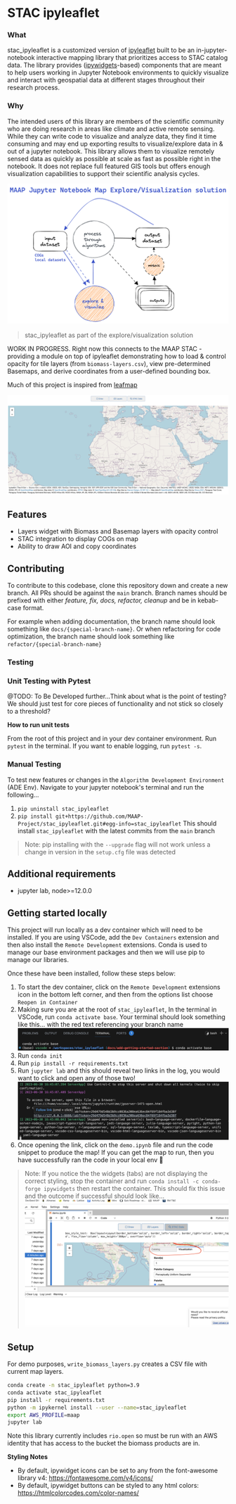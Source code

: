 # STAC ipyleaflet

### What
stac_ipyleaflet is a customized version of [ipyleaflet](https://ipyleaflet.readthedocs.io/en/latest/) built to be an in-jupyter-notebook interactive mapping library that prioritizes access to STAC catalog data. The library provides ([ipywidgets](https://ipywidgets.readthedocs.io/en/stable/)-based) components that are meant to help users working in Jupyter Notebook environments to quickly visualize and interact with geospatial data at different stages throughout their research process.

### Why
The intended users of this library are members of the scientific community who are doing research in areas like climate and active remote sensing. While they can write code to visualize and analyze data, they find it time consuming and may end up exporting results to visualize/explore data in & out of a jupyter notebook. This library allows them to visualize remotely sensed data as quickly as possible at scale as fast as possible right in the notebook. It does not replace full featured GIS tools but offers enough visualization capabilities to support their scientific analysis cycles.

![stac_ipyleaflet as part of the explore/visualization solution](/public/images/about-map-visualization-solution.png)
> stac_ipyleaflet as part of the explore/visualization solution

WORK IN PROGRESS. Right now this connects to the MAAP STAC - providing a module on top of ipyleaflet demonstrating how to load & control opacity for tile layers (from `biomass-layers.csv`), view pre-determined Basemaps, and derive coordinates from a user-defined bounding box.

Much of this project is inspired from [leafmap](https://leafmap.org/)

![Jupyter Lab ScreenShot](/public/images/jlab-screenshot.png)

## Features
* Layers widget with Biomass and Basemap layers with opacity control
* STAC integration to display COGs on map
* Ability to draw AOI and copy coordinates

## Contributing
To contribute to this codebase, clone this repository down and create a new branch. All PRs should be against the `main` branch. Branch names should be prefixed with either *feature, fix, docs, refactor, cleanup* and be in kebab-case format.

For example when adding documentation, the branch name should look something like `docs/{special-branch-name}`. Or when refactoring for code optimization, the branch name should look something like `refactor/{special-branch-name}`

### Testing
### Unit Testing with Pytest
@TODO: To Be Developed further...Think about what is the point of testing? We should just test for core pieces of functionality and not stick so closely to a threshold?

**How to run unit tests**

From the root of this project and in your dev container environment. Run `pytest` in the terminal. If you want to enable logging, run `pytest -s`. 

### Manual Testing
To test new features or changes in the `Algorithm Development Environment` (ADE Env). Navigate to your jupyter notebook's terminal and run the following...
1. `pip uninstall stac_ipyleaflet`
2. `pip install git+https://github.com/MAAP-Project/stac_ipyleaflet.git#egg-info=stac_ipyleaflet`
This should install `stac_ipyleaflet` with the latest commits from the `main` branch
> Note: pip installing with the `--upgrade` flag will not work unless a change in version in the `setup.cfg` file was detected

## Additional requirements

* jupyter lab, node>=12.0.0

## Getting started locally
This project will run locally as a dev container which will need to be installed. If you are using VSCode, add the `Dev Containers` extension and then also install the `Remote Development` extensions. Conda is used to manage our base environment packages and then we will use pip to manage our libraries.

Once these have been installed, follow these steps below:
1. To start the dev container, click on the `Remote Development` extensions icon in the bottom left corner, and then from the options list choose `Reopen in Container`
2. Making sure you are at the root of `stac_ipyleaflet`, In the terminal in VSCode, run `conda activate base`. Your terminal should look something like this... with the red text referencing your branch name
![](/public/images/getting-started-conda-activate.png)
3. Run `conda init`
4. Run `pip install -r requirements.txt`
5. Run `jupyter lab` and this should reveal two links in the log, you would want to click and open any of those two!
![](/public/images/getting-started-links.png)
6. Once opening the link, click on the `demo.ipynb` file and run the code snippet to produce the map! If you can get the map to run, then you have successfully ran the code in your local env :raised_hands:

> Note: If you notice the the widgets (tabs) are not displaying the correct styling, stop the container and run `conda install -c conda-forge ipywidgets` then restart the container. This should fix this issue and the outcome if successful should look like... ![](/public/images/getting-started-correct-tabs.png)

## Setup

For demo purposes, `write_biomass_layers.py` creates a CSV file with current map layers.
```sh
conda create -n stac_ipyleaflet python=3.9
conda activate stac_ipyleaflet
pip install -r requirements.txt
python -m ipykernel install --user --name=stac_ipyleaflet
export AWS_PROFILE=maap
jupyter lab
```

Note this library currently includes `rio.open` so must be run with an AWS identity that has access to the bucket the biomass products are in.

**Styling Notes**
- By default, ipywidget icons can be set to any from the font-awesome library v4: https://fontawesome.com/v4/icons/
- By default, ipywidget buttons can be styled to any html colors: https://htmlcolorcodes.com/color-names/
